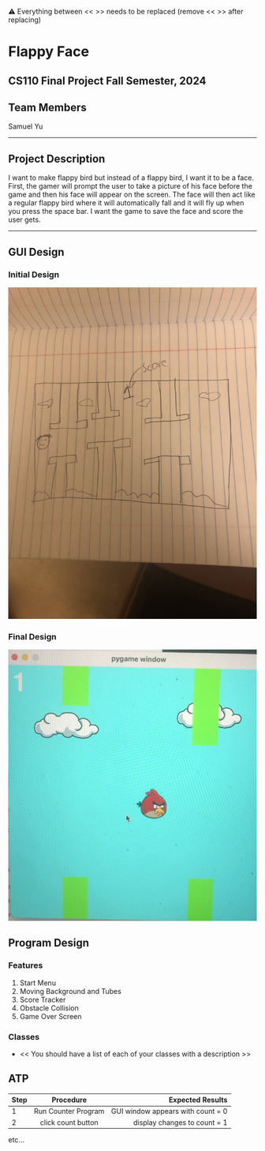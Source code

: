 
:warning: Everything between << >> needs to be replaced (remove << >> after replacing)

#  Flappy Face 
## CS110 Final Project   Fall Semester, 2024 

## Team Members

Samuel Yu

***

## Project Description

 I want to make flappy bird but instead of a flappy bird, I want it to be a face. First, the gamer will prompt the user to take a picture of his face before the game and then his face will appear on the screen. The face will then act like a regular flappy bird where it will automatically fall and it will fly up when you press the space bar. I want the game to save the face and score the user gets. 

***    

## GUI Design

### Initial Design

![initial gui](assets/gui.jpg)

### Final Design

![final gui](assets/finalgui.jpg)

## Program Design

### Features

1. Start Menu 
2. Moving Background and Tubes 
3. Score Tracker 
4. Obstacle Collision 
5. Game Over Screen

### Classes

- << You should have a list of each of your classes with a description >>

## ATP

| Step                 |Procedure             |Expected Results                   |
|----------------------|:--------------------:|----------------------------------:|
|  1                   | Run Counter Program  |GUI window appears with count = 0  |
|  2                   | click count button   | display changes to count = 1      |
etc...
